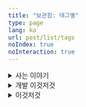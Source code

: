 ```yaml
---
title: "보관함: 태그별"
type: page
lang: ko
url: post/list/tags
noIndex: true
noInteraction: true
---
```


<!-- @template posts-nav -->

<details>
<summary>사는 이야기</summary>

<h2 class="subtitle"><a href="/ko/tag/life-in-us/">미국 사는 이야기 →</a></h2>

<!-- @template post-list {"tag": "미국 사는 이야기"} -->

<h2 class="subtitle"><a href="/ko/tag/life-in-australia/">멜번 사는 이야기 →</a></h2>

<!-- @template post-list {"tag": "멜번 사는 이야기"} -->

<h2 class="subtitle"><a href="/ko/tag/my-stories/">내 이야기 →</a></h2>

<!-- @template post-list {"tag": "내 이야기"} -->

<h2 class="subtitle"><a href="/ko/tag/memo/">부스러기 →</a></h2>

<!-- @template post-list {"tag": "부스러기"} -->

</details>

<details>
<summary>개발 이것저것</summary>

<h2 class="subtitle"><a href="/ko/tag/dev-life/">개발 이야기 →</a></h2>

<!-- @template post-list {"tag": "개발 이야기"} -->

<h2 class="subtitle"><a href="/ko/tag/it/">개발 잡동사니 →</a></h2>

<!-- @template post-list {"tag": "개발 잡동사니"} -->

<h2 class="subtitle"><a href="/ko/tag/translations/">번역 →</a></h2>

<!-- @template post-list {"tag": "번역"} -->

<h2 class="subtitle"><a href="/ko/tag/linux/">리눅스 →</a></h2>

<!-- @template post-list {"tag": "리눅스"} -->

<h2 class="subtitle"><a href="/ko/tag/js/">자바스크립트 →</a></h2>

<!-- @template post-list {"tag": "자바스크립트"} -->

<h2 class="subtitle"><a href="/ko/tag/php/">PHP →</a></h2>

<!-- @template post-list {"tag": "PHP"} -->

</details>

<details>

<summary>이것저것</summary>

<h2 class="subtitle"><a href="/ko/tag/book/">책 →</a></h2>

<!-- @template post-list {"tag": "책"} -->

<h2 class="subtitle"><a href="/ko/tag/review/">리뷰 →</a></h2>

<!-- @template post-list {"tag": "리뷰"} -->

<h2 class="subtitle"><a href="/ko/tag/recipe/">요리 레시피 →</a></h2>

<!-- @template post-list {"tag": "요리 레시피"} -->

<h2 class="subtitle"><a href="/ko/tag/photography/">사진 →</a></h2>

<!-- @template post-list {"tag": "사진"} -->

<h2 class="subtitle"><a href="/ko/tag/music/">음악 →</a></h2>

<!-- @template post-list {"tag": "음악"} -->

</details>
